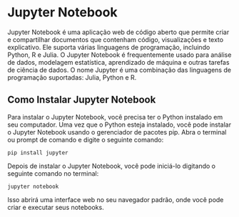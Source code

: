 # Jupyter Notebook

Jupyter Notebook é uma aplicação web de código aberto que permite criar e compartilhar documentos que contenham código, visualizações e texto explicativo. Ele suporta várias linguagens de programação, incluindo Python, R e Julia. O Jupyter Notebook é frequentemente usado para análise de dados, modelagem estatística, aprendizado de máquina e outras tarefas de ciência de dados. O nome Jupyter é uma combinação das linguagens de programação suportadas: Julia, Python e R.

## Como Instalar Jupyter Notebook

Para instalar o Jupyter Notebook, você precisa ter o Python instalado em seu computador. Uma vez que o Python esteja instalado, você pode instalar o Jupyter Notebook usando o gerenciador de pacotes pip. Abra o terminal ou prompt de comando e digite o seguinte comando:

```
pip install jupyter
```

Depois de instalar o Jupyter Notebook, você pode iniciá-lo digitando o seguinte comando no terminal:

```
jupyter notebook
```

Isso abrirá uma interface web no seu navegador padrão, onde você pode criar e executar seus notebooks.

